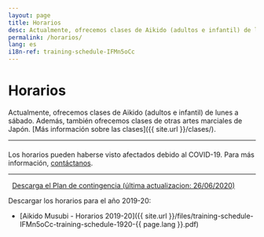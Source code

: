 ```yaml
---
layout: page
title: Horarios
desc: Actualmente, ofrecemos clases de Aikido (adultos e infantil) de lunes a sábado. Además, también ofrecemos clases de otras artes marciales de Japón.
permalink: /horarios/
lang: es
i18n-ref: training-schedule-IFMn5oCc
---
```


# Horarios

Actualmente, ofrecemos clases de Aikido (adultos e infantil) de lunes a sábado. Además, también ofrecemos clases de otras artes marciales de Japón. [Más información sobre las clases]({{ site.url }}/clases/).

<hr>

<div class="alert alert-danger" role="alert">
  <h4 class="alert-heading"><i class="fas fa-exclamation-triangle"></i></h4>
  <p>Los horarios pueden haberse visto afectados debido al COVID-19. Para más información, <a href="{{ site.url }}/contacto/">contáctanos</a>.</p>
  <hr>
  <p class="mb-0"><a href="{{ site.url }}/files/covid-19-contingency-plan-es.pdf"><i class="far fa-file-pdf" style="padding-right: .5rem;"></i>Descarga el Plan de contingencia (última actualizacion: 26/06/2020)</a></p>
</div>

<div id='calendar'></div>

Descargar los horarios para el año 2019-20:

* [Aikido Musubi - Horarios 2019-20]({{ site.url }}/files/training-schedule-IFMn5oCc-training-schedule-1920-{{ page.lang }}.pdf)
